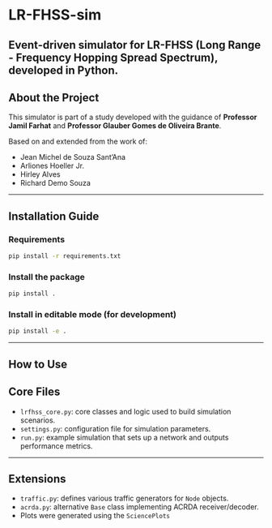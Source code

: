 # LR-FHSS-sim

Event-driven simulator for LR-FHSS (Long Range - Frequency Hopping Spread Spectrum), developed in Python.
---

## About the Project

This simulator is part of a study developed with the guidance of **Professor Jamil Farhat** and **Professor Glauber Gomes de Oliveira Brante**.

Based on and extended from the work of:

- Jean Michel de Souza Sant’Ana  
- Arliones Hoeller Jr.  
- Hirley Alves  
- Richard Demo Souza
---

## Installation Guide

### Requirements

```sh
pip install -r requirements.txt
```

### Install the package

```sh
pip install .
```

### Install in editable mode (for development)

```sh
pip install -e .
```

---

## How to Use

## Core Files

- `lrfhss_core.py`: core classes and logic used to build simulation scenarios.
- `settings.py`: configuration file for simulation parameters.
- `run.py`: example simulation that sets up a network and outputs performance metrics.

---

## Extensions

- `traffic.py`: defines various traffic generators for `Node` objects.
- `acrda.py`: alternative `Base` class implementing ACRDA receiver/decoder.
- Plots were generated using the `SciencePlots`

